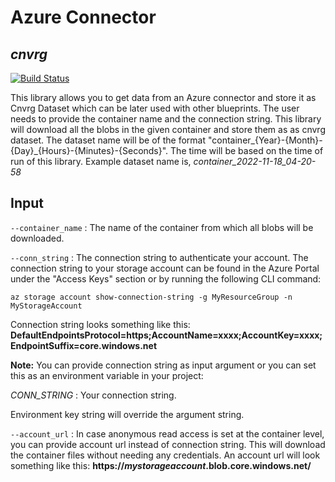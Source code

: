 # Azure Connector
## _cnvrg_

[![Build Status](https://travis-ci.org/joemccann/dillinger.svg?branch=master)](https://travis-ci.org/joemccann/dillinger)

This library allows you to get data from an Azure connector and store it as Cnvrg Dataset which can be later used with other blueprints.
The user needs to provide the container name and the connection string. This library will download all the blobs in the given container and
store them as as cnvrg dataset. The dataset name will be of the format "container_{Year}-{Month}-{Day}_{Hours}-{Minutes}-{Seconds}". The time will be based on the time of run of this library. Example dataset name is, *container_2022-11-18_04-20-58*

## Input
`--container_name` : The name of the container from which all blobs will be downloaded.

`--conn_string` :  The connection string to authenticate your account. The connection string to your storage account can be found in the Azure    Portal under the "Access Keys" section or by running the following CLI command:

```
az storage account show-connection-string -g MyResourceGroup -n MyStorageAccount
```
Connection string looks something like this:
**DefaultEndpointsProtocol=https;AccountName=xxxx;AccountKey=xxxx;EndpointSuffix=core.windows.net**

**Note:** You can provide connection string as input argument or you can set this as an environment variable in your project:

*CONN_STRING* : Your connection string.

Environment key string will override the argument string.

`--account_url` : In case anonymous read access is set at the container level, you can provide account url instead of connection string. This will download the container files without needing any credentials.
An account url will look something like this:
**https://*mystorageaccount*.blob.core.windows.net/**